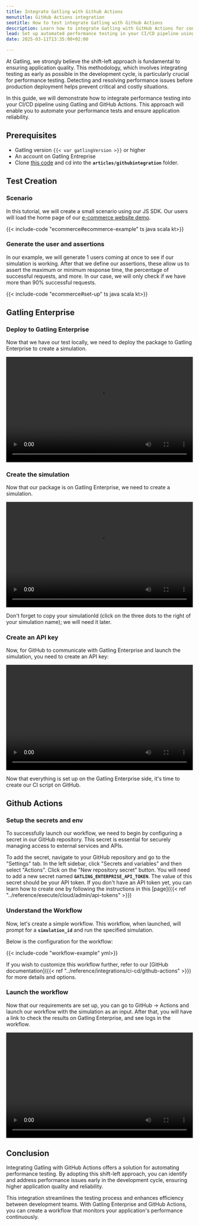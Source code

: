 ```yaml
---
title: Integrate Gatling with Github Actions
menutitle: GitHub Actions integration
seotitle: How to test integrate Gatling with Github Actions
description: Learn how to integrate Gatling with GitHub Actions for continuous performance testing
lead: Set up automated performance testing in your CI/CD pipeline using Gatling and GitHub Actions
date: 2025-03-11T13:35:00+02:00

---
```


At Gatling, we strongly believe  the shift-left approach is fundamental to ensuring application quality. This methodology, which involves integrating testing as early as possible in the development cycle, is particularly crucial for performance testing. Detecting and resolving performance issues before production deployment helps prevent critical and costly situations.

In this guide, we will demonstrate how to integrate performance testing into your CI/CD pipeline using Gatling and GitHub Actions. This approach will enable you to automate your performance tests and ensure application reliability.

## Prerequisites
- Gatling version `{{< var gatlingVersion >}}` or higher
- An account on Gatling Entreprise
- Clone [this code](https://github.com/gatling/devrel-projects) and cd into the **`articles/githubintegration`** folder.

## Test Creation

### Scenario

In this tutorial, we will create a small scenario using our JS SDK. Our users will load the home page of our [e-commerce website demo](https://ecomm.gatling.io/).

{{< include-code "ecommerce#ecommerce-example" ts java scala kt>}}

### Generate the user and assertions

In our example, we will generate 1 users coming at once to see if our simulation is working. After that we define our assertions, these allow us to assert the maximum or minimum response time, the percentage of successful requests, and more. In our case, we will only check if we have more than 90% successful requests.

{{< include-code "ecommerce#set-up" ts java scala kt>}}

## Gatling Enterprise

### Deploy to Gatling Enterprise

Now that we have our test locally, we need to deploy the package to Gatling Enterprise to create a simulation.

<div style="position: relative; width: 100%; padding-bottom: 56.25%; height: 0;">
    <video style="position: absolute; top: 0; left: 0; width: 100%; height: 100%;" controls>
        <source src="video/create_a_package.mp4" type="video/mp4">
    </video>
</div>

### Create the simulation

Now that our package is on Gatling Enterprise, we need to create a simulation.

<div style="position: relative; width: 100%; padding-bottom: 56.25%; height: 0;">
    <video style="position: absolute; top: 0; left: 0; width: 100%; height: 100%;" controls>
        <source src="video/create_a_simulation.mp4" type="video/mp4">
    </video>
</div>


Don't forget to copy your simulationId (click on the three dots to the right of your simulation name); we will need it later.

### Create an API key

Now, for GitHub to communicate with Gatling Enterprise and launch the simulation, you need to create an API key:

<div style="position: relative; width: 100%; padding-bottom: 56.25%; height: 0;">
    <video style="position: absolute; top: 0; left: 0; width: 100%; height: 100%;" controls>
        <source src="video/create_api_token.mp4" type="video/mp4">
    </video>
</div>

Now that everything is set up on the Gatling Enterprise side, it's time to create our CI script on GitHub.

## Github Actions

### Setup the secrets and env

To successfully launch our workflow, we need to begin by configuring a secret in our GitHub repository. This secret is essential for securely managing access to external services and APIs.

To add the secret, navigate to your GitHub repository and go to the "Settings" tab. In the left sidebar, click "Secrets and variables" and then select "Actions". Click on the "New repository secret" button. You will need to add a new secret named **`GATLING_ENTERPRISE_API_TOKEN`**. The value of this secret should be your API token. If you don't have an API token yet, you can learn how to create one by following the instructions in this [page]({{< ref "../reference/execute/cloud/admin/api-tokens" >}})

### Understand the Workflow

Now, let's create a simple workflow. This workflow, when launched, will prompt for a **`simulation_id`** and run the specified simulation.

Below is the configuration for the workflow:

{{< include-code "workflow-example" yml>}}

If you wish to customize this workflow further, refer to our [GitHub documentation]({{< ref "../reference/integrations/ci-cd/github-actions" >}}) for more details and options.

### Launch the workflow

Now that our requirements are set up, you can go to GitHub → Actions and launch our workflow with the simulation as an input. After that, you will have a link to check the results on Gatling Enterprise, and see logs in the workflow.

<div style="position: relative; width: 100%; padding-bottom: 56.25%; height: 0;">
    <video style="position: absolute; top: 0; left: 0; width: 100%; height: 100%;" controls>
        <source src="video/launch_the_workflow.mp4" type="video/mp4">
    </video>
</div>

## Conclusion

Integrating Gatling with GitHub Actions offers a solution for automating performance testing. By adopting this shift-left approach, you can identify and address performance issues early in the development cycle, ensuring higher application quality and reliability. 

This integration streamlines the testing process and enhances efficiency between development teams. With Gatling Enterprise and GitHub Actions, you can create a workflow that monitors your application's performance continuously.


